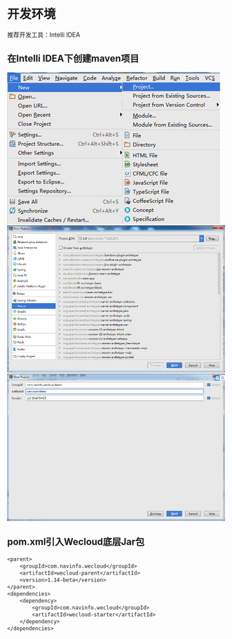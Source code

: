 # 开发环境
推荐开发工具：Intelli IDEA

## 在Intelli IDEA下创建maven项目
![](/assets/img1.png)
![](/assets/img2.png)
![](/assets/img3.png)

## pom.xml引入Wecloud底层Jar包
```
<parent>
    <groupId>com.navinfo.wecloud</groupId>
    <artifactId>wecloud-parent</artifactId>
    <version>1.14-beta</version>
</parent>
<dependencies>
    <dependency>
        <groupId>com.navinfo.wecloud</groupId>
        <artifactId>wecloud-starter</artifactId>
    </dependency>
</dependencies>
```
